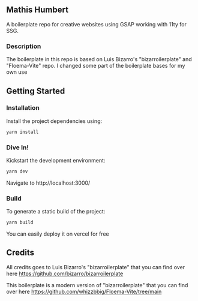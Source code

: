 ## Mathis Humbert

A boilerplate repo for creative websites using GSAP working with 11ty for SSG.

### Description

The boilerplate in this repo is based on Luis Bizarro's "bizarroilerplate" and "Floema-Vite" repo.
I changed some part of the boilerplate bases for my own use

## Getting Started

### Installation

Install the project dependencies using:

```sh
yarn install
```

### Dive In!

Kickstart the development environment:

```sh
yarn dev
```

Navigate to http://localhost:3000/

### Build

To generate a static build of the project:

```sh
yarn build
```

You can easily deploy it on vercel for free

## Credits

All credits goes to Luis Bizarro's "bizarroilerplate" that you can find over here https://github.com/bizarro/bizarroilerplate

This boilerplate is a modern version of "bizarroilerplate" that you can find over here https://github.com/whizzbbig/Floema-Vite/tree/main
